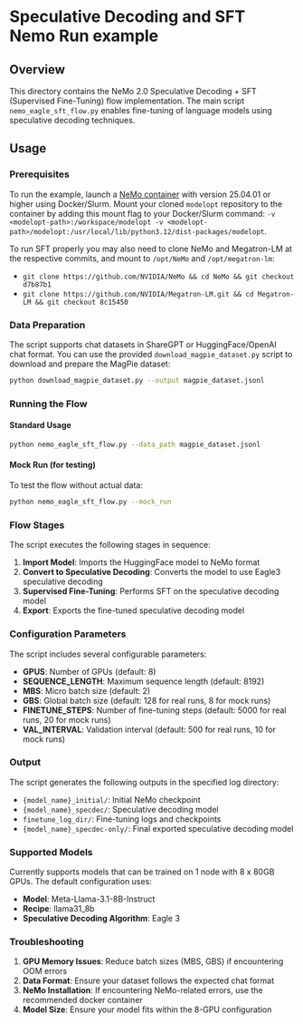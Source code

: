 # Speculative Decoding and SFT Nemo Run example

## Overview

This directory contains the NeMo 2.0 Speculative Decoding + SFT (Supervised Fine-Tuning) flow implementation. The main script `nemo_eagle_sft_flow.py` enables fine-tuning of language models using speculative decoding techniques.

## Usage

### Prerequisites

To run the example, launch a [NeMo container](https://catalog.ngc.nvidia.com/orgs/nvidia/containers/nemo) with version 25.04.01 or higher using Docker/Slurm. Mount your cloned `modelopt` repository to the container by adding this mount flag to your Docker/Slurm command: `-v <modelopt-path>:/workspace/modelopt -v <modelopt-path>/modelopt:/usr/local/lib/python3.12/dist-packages/modelopt`.

To run SFT properly you may also need to clone NeMo and Megatron-LM at the respective commits, and mount to `/opt/NeMo` and `/opt/megatron-lm`:

- `git clone https://github.com/NVIDIA/NeMo && cd NeMo && git checkout d7b87b1`
- `git clone https://github.com/NVIDIA/Megatron-LM.git && cd Megatron-LM && git checkout 8c15450`

### Data Preparation

The script supports chat datasets in ShareGPT or HuggingFace/OpenAI chat format. You can use the provided `download_magpie_dataset.py` script to download and prepare the MagPie dataset:

```bash
python download_magpie_dataset.py --output magpie_dataset.jsonl
```

### Running the Flow

#### Standard Usage

```bash
python nemo_eagle_sft_flow.py --data_path magpie_dataset.jsonl
```

#### Mock Run (for testing)

To test the flow without actual data:

```bash
python nemo_eagle_sft_flow.py --mock_run
```

### Flow Stages

The script executes the following stages in sequence:

1. **Import Model**: Imports the HuggingFace model to NeMo format
1. **Convert to Speculative Decoding**: Converts the model to use Eagle3 speculative decoding
1. **Supervised Fine-Tuning**: Performs SFT on the speculative decoding model
1. **Export**: Exports the fine-tuned speculative decoding model

### Configuration Parameters

The script includes several configurable parameters:

- **GPUS**: Number of GPUs (default: 8)
- **SEQUENCE_LENGTH**: Maximum sequence length (default: 8192)
- **MBS**: Micro batch size (default: 2)
- **GBS**: Global batch size (default: 128 for real runs, 8 for mock runs)
- **FINETUNE_STEPS**: Number of fine-tuning steps (default: 5000 for real runs, 20 for mock runs)
- **VAL_INTERVAL**: Validation interval (default: 500 for real runs, 10 for mock runs)

### Output

The script generates the following outputs in the specified log directory:

- `{model_name}_initial/`: Initial NeMo checkpoint
- `{model_name}_specdec/`: Speculative decoding model
- `finetune_log_dir/`: Fine-tuning logs and checkpoints
- `{model_name}_specdec-only/`: Final exported speculative decoding model

### Supported Models

Currently supports models that can be trained on 1 node with 8 x 80GB GPUs. The default configuration uses:

- **Model**: Meta-Llama-3.1-8B-Instruct
- **Recipe**: llama31_8b
- **Speculative Decoding Algorithm**: Eagle 3

### Troubleshooting

1. **GPU Memory Issues**: Reduce batch sizes (MBS, GBS) if encountering OOM errors
1. **Data Format**: Ensure your dataset follows the expected chat format
1. **NeMo Installation**: If encountering NeMo-related errors, use the recommended docker container
1. **Model Size**: Ensure your model fits within the 8-GPU configuration

